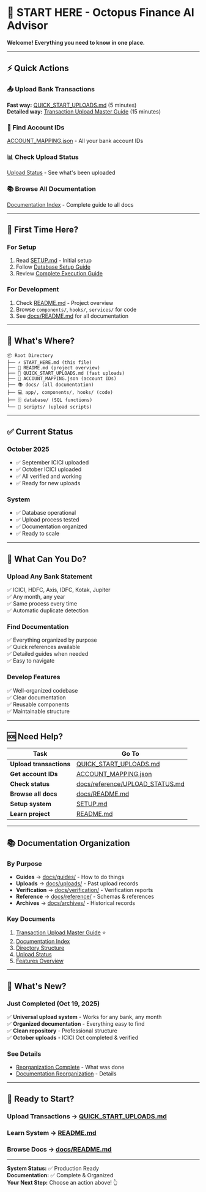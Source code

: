 # 🎯 START HERE - Octopus Finance AI Advisor

**Welcome! Everything you need to know in one place.**

---

## ⚡ Quick Actions

### 📤 Upload Bank Transactions
**Fast way:** [QUICK_START_UPLOADS.md](QUICK_START_UPLOADS.md) (5 minutes)  
**Detailed way:** [Transaction Upload Master Guide](docs/guides/TRANSACTION_UPLOAD_MASTER_GUIDE.md) (15 minutes)

### 🏦 Find Account IDs
[ACCOUNT_MAPPING.json](ACCOUNT_MAPPING.json) - All your bank account IDs

### 📊 Check Upload Status
[Upload Status](docs/reference/UPLOAD_STATUS.md) - See what's been uploaded

### 📚 Browse All Documentation
[Documentation Index](docs/README.md) - Complete guide to all docs

---

## 🚀 First Time Here?

### For Setup
1. Read [SETUP.md](SETUP.md) - Initial setup
2. Follow [Database Setup Guide](docs/guides/DATABASE_SETUP_GUIDE.md)
3. Review [Complete Execution Guide](docs/guides/COMPLETE_EXECUTION_GUIDE.md)

### For Development
1. Check [README.md](README.md) - Project overview
2. Browse `components/`, `hooks/`, `services/` for code
3. See [docs/README.md](docs/README.md) for all documentation

---

## 📁 What's Where?

```
📦 Root Directory
├── ⚡ START_HERE.md (this file)
├── 📖 README.md (project overview)
├── 🚀 QUICK_START_UPLOADS.md (fast uploads)
├── 🏦 ACCOUNT_MAPPING.json (account IDs)
├── 📚 docs/ (all documentation)
├── 💻 app/, components/, hooks/ (code)
├── 🗄️ database/ (SQL functions)
└── 📝 scripts/ (upload scripts)
```

---

## ✅ Current Status

### October 2025
- ✅ September ICICI uploaded
- ✅ October ICICI uploaded  
- ✅ All verified and working
- ✅ Ready for new uploads

### System
- ✅ Database operational
- ✅ Upload process tested
- ✅ Documentation organized
- ✅ Ready to scale

---

## 🎯 What Can You Do?

### Upload Any Bank Statement
✅ ICICI, HDFC, Axis, IDFC, Kotak, Jupiter  
✅ Any month, any year  
✅ Same process every time  
✅ Automatic duplicate detection

### Find Documentation
✅ Everything organized by purpose  
✅ Quick references available  
✅ Detailed guides when needed  
✅ Easy to navigate

### Develop Features
✅ Well-organized codebase  
✅ Clear documentation  
✅ Reusable components  
✅ Maintainable structure

---

## 🆘 Need Help?

| Task | Go To |
|------|-------|
| **Upload transactions** | [QUICK_START_UPLOADS.md](QUICK_START_UPLOADS.md) |
| **Get account IDs** | [ACCOUNT_MAPPING.json](ACCOUNT_MAPPING.json) |
| **Check status** | [docs/reference/UPLOAD_STATUS.md](docs/reference/UPLOAD_STATUS.md) |
| **Browse all docs** | [docs/README.md](docs/README.md) |
| **Setup system** | [SETUP.md](SETUP.md) |
| **Learn project** | [README.md](README.md) |

---

## 📚 Documentation Organization

### By Purpose
- **Guides** → [docs/guides/](docs/guides/) - How to do things
- **Uploads** → [docs/uploads/](docs/uploads/) - Past upload records
- **Verification** → [docs/verification/](docs/verification/) - Verification reports
- **Reference** → [docs/reference/](docs/reference/) - Schemas & references
- **Archives** → [docs/archives/](docs/archives/) - Historical records

### Key Documents
1. [Transaction Upload Master Guide](docs/guides/TRANSACTION_UPLOAD_MASTER_GUIDE.md) ⭐
2. [Documentation Index](docs/README.md)
3. [Directory Structure](docs/DIRECTORY_STRUCTURE.md)
4. [Upload Status](docs/reference/UPLOAD_STATUS.md)
5. [Features Overview](docs/reference/FEATURES.md)

---

## 🎉 What's New?

### Just Completed (Oct 19, 2025)
✅ **Universal upload system** - Works for any bank, any month  
✅ **Organized documentation** - Everything easy to find  
✅ **Clean repository** - Professional structure  
✅ **October uploads** - ICICI Oct completed & verified  

### See Details
- [Reorganization Complete](REORGANIZATION_COMPLETE.md) - What was done
- [Documentation Reorganization](DOCUMENTATION_REORGANIZATION_SUMMARY.md) - Details

---

## 🚀 Ready to Start?

### Upload Transactions → [QUICK_START_UPLOADS.md](QUICK_START_UPLOADS.md)
### Learn System → [README.md](README.md)  
### Browse Docs → [docs/README.md](docs/README.md)

---

**System Status:** ✅ Production Ready  
**Documentation:** ✅ Complete & Organized  
**Your Next Step:** Choose an action above! 👆

